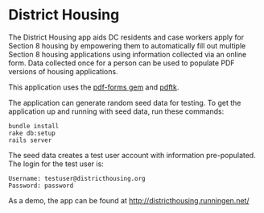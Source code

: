 District Housing
================

The District Housing app aids DC residents and case workers apply for Section 8 housing by empowering them to automatically fill out multiple Section 8 housing applications using information collected via an online form.  Data collected once for a person can be used to populate PDF versions of housing applications.

This application uses the [pdf-forms gem](https://github.com/jkraemer/pdf-forms) and [pdftk](http://www.pdflabs.com/tools/pdftk-the-pdf-toolkit/).

The application can generate random seed data for testing.  To get the application up and running with seed data, run these commands:

    bundle install
    rake db:setup
    rails server

The seed data creates a test user account with information pre-populated.  The login for the test user is:

    Username: testuser@districthousing.org
    Password: password

As a demo, the app can be found at http://districthousing.runningen.net/
